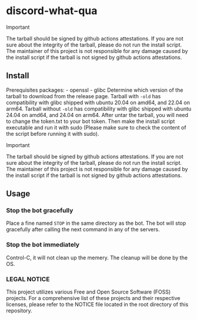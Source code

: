 # discord-what-qua

> [!IMPORTANT]
> The tarball should be signed by github actions attestations. If you are not sure about the integrity of the tarball, please do not run the install script.
> The maintainer of this project is not responsible for any damage caused by the install script if the tarball is not signed by github actions attestations.

## Install

Prerequisites packages: - openssl - glibc
Determine which version of the tarball to download from the release page.
Tarball with `-old` has compatibility with glibc shipped with ubuntu 20.04 on amd64, and 22.04 on arm64.
Tarball without `-old` has compatibility with glibc shipped with ubuntu 24.04 on amd64, and 24.04 on arm64.
After untar the tarball, you will need to change the token.txt to your bot token.
Then make the install script executable and run it with sudo (Please make sure to check the content of the script before running it with sudo).

> [!IMPORTANT]
> The tarball should be signed by github actions attestations. If you are not sure about the integrity of the tarball, please do not run the install script.
> The maintainer of this project is not responsible for any damage caused by the install script if the tarball is not signed by github actions attestations.

## Usage

### Stop the bot gracefully

Place a fine named `STOP` in the same directory as the bot. The bot will stop gracefully after calling the next command in any of the servers.

### Stop the bot immediately

Control-C, it will not clean up the memery.
The cleanup will be done by the OS.

### LEGAL NOTICE

This project utilizes various Free and Open Source Software (FOSS) projects. For a comprehensive list of these projects and their respective licenses, please refer to the NOTICE file located in the root directory of this repository.
